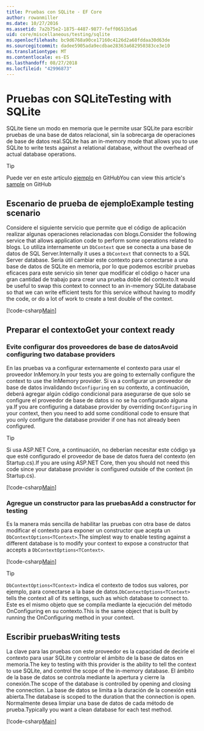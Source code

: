 ```yaml
---
title: Pruebas con SQLite - EF Core
author: rowanmiller
ms.date: 10/27/2016
ms.assetid: 7a2b75e2-1875-4487-9877-feff0651b5a6
uid: core/miscellaneous/testing/sqlite
ms.openlocfilehash: bc9d6768a90ce17160c4126d2a68fddaa30d63de
ms.sourcegitcommit: dadee5905ada9ecdbae28363a682950383ce3e10
ms.translationtype: MT
ms.contentlocale: es-ES
ms.lasthandoff: 08/27/2018
ms.locfileid: "42996873"
---
```

# <a name="testing-with-sqlite"></a><span data-ttu-id="379b7-102">Pruebas con SQLite</span><span class="sxs-lookup"><span data-stu-id="379b7-102">Testing with SQLite</span></span>

<span data-ttu-id="379b7-103">SQLite tiene un modo en memoria que le permite usar SQLite para escribir pruebas de una base de datos relacional, sin la sobrecarga de operaciones de base de datos real.</span><span class="sxs-lookup"><span data-stu-id="379b7-103">SQLite has an in-memory mode that allows you to use SQLite to write tests against a relational database, without the overhead of actual database operations.</span></span>

> [!TIP]  
> <span data-ttu-id="379b7-104">Puede ver en este artículo [ejemplo](https://github.com/aspnet/EntityFramework.Docs/tree/master/samples/core/Miscellaneous/Testing) en GitHub</span><span class="sxs-lookup"><span data-stu-id="379b7-104">You can view this article's [sample](https://github.com/aspnet/EntityFramework.Docs/tree/master/samples/core/Miscellaneous/Testing) on GitHub</span></span>

## <a name="example-testing-scenario"></a><span data-ttu-id="379b7-105">Escenario de prueba de ejemplo</span><span class="sxs-lookup"><span data-stu-id="379b7-105">Example testing scenario</span></span>

<span data-ttu-id="379b7-106">Considere el siguiente servicio que permite que el código de aplicación realizar algunas operaciones relacionadas con blogs.</span><span class="sxs-lookup"><span data-stu-id="379b7-106">Consider the following service that allows application code to perform some operations related to blogs.</span></span> <span data-ttu-id="379b7-107">Lo utiliza internamente un `DbContext` que se conecta a una base de datos de SQL Server.</span><span class="sxs-lookup"><span data-stu-id="379b7-107">Internally it uses a `DbContext` that connects to a SQL Server database.</span></span> <span data-ttu-id="379b7-108">Sería útil cambiar este contexto para conectarse a una base de datos de SQLite en memoria, por lo que podemos escribir pruebas eficaces para este servicio sin tener que modificar el código o hacer una gran cantidad de trabajo para crear una prueba doble del contexto.</span><span class="sxs-lookup"><span data-stu-id="379b7-108">It would be useful to swap this context to connect to an in-memory SQLite database so that we can write efficient tests for this service without having to modify the code, or do a lot of work to create a test double of the context.</span></span>

[!code-csharp[Main](../../../../samples/core/Miscellaneous/Testing/BusinessLogic/BlogService.cs)]

## <a name="get-your-context-ready"></a><span data-ttu-id="379b7-109">Preparar el contexto</span><span class="sxs-lookup"><span data-stu-id="379b7-109">Get your context ready</span></span>

### <a name="avoid-configuring-two-database-providers"></a><span data-ttu-id="379b7-110">Evite configurar dos proveedores de base de datos</span><span class="sxs-lookup"><span data-stu-id="379b7-110">Avoid configuring two database providers</span></span>

<span data-ttu-id="379b7-111">En las pruebas va a configurar externamente el contexto para usar el proveedor InMemory.</span><span class="sxs-lookup"><span data-stu-id="379b7-111">In your tests you are going to externally configure the context to use the InMemory provider.</span></span> <span data-ttu-id="379b7-112">Si va a configurar un proveedor de base de datos invalidando `OnConfiguring` en su contexto, a continuación, deberá agregar algún código condicional para asegurarse de que solo se configure el proveedor de base de datos si no se ha configurado alguna ya.</span><span class="sxs-lookup"><span data-stu-id="379b7-112">If you are configuring a database provider by overriding `OnConfiguring` in your context, then you need to add some conditional code to ensure that you only configure the database provider if one has not already been configured.</span></span>

> [!TIP]  
> <span data-ttu-id="379b7-113">Si usa ASP.NET Core, a continuación, no deberían necesitar este código ya que esté configurado el proveedor de base de datos fuera del contexto (en Startup.cs).</span><span class="sxs-lookup"><span data-stu-id="379b7-113">If you are using ASP.NET Core, then you should not need this code since your database provider is configured outside of the context (in Startup.cs).</span></span>

[!code-csharp[Main](../../../../samples/core/Miscellaneous/Testing/BusinessLogic/BloggingContext.cs#OnConfiguring)]

### <a name="add-a-constructor-for-testing"></a><span data-ttu-id="379b7-114">Agregue un constructor para las pruebas</span><span class="sxs-lookup"><span data-stu-id="379b7-114">Add a constructor for testing</span></span>

<span data-ttu-id="379b7-115">Es la manera más sencilla de habilitar las pruebas con otra base de datos modificar el contexto para exponer un constructor que acepta un `DbContextOptions<TContext>`.</span><span class="sxs-lookup"><span data-stu-id="379b7-115">The simplest way to enable testing against a different database is to modify your context to expose a constructor that accepts a `DbContextOptions<TContext>`.</span></span>

[!code-csharp[Main](../../../../samples/core/Miscellaneous/Testing/BusinessLogic/BloggingContext.cs#Constructors)]

> [!TIP]  
> <span data-ttu-id="379b7-116">`DbContextOptions<TContext>` indica el contexto de todos sus valores, por ejemplo, para conectarse a la base de datos.</span><span class="sxs-lookup"><span data-stu-id="379b7-116">`DbContextOptions<TContext>` tells the context all of its settings, such as which database to connect to.</span></span> <span data-ttu-id="379b7-117">Este es el mismo objeto que se compila mediante la ejecución del método OnConfiguring en su contexto.</span><span class="sxs-lookup"><span data-stu-id="379b7-117">This is the same object that is built by running the OnConfiguring method in your context.</span></span>

## <a name="writing-tests"></a><span data-ttu-id="379b7-118">Escribir pruebas</span><span class="sxs-lookup"><span data-stu-id="379b7-118">Writing tests</span></span>

<span data-ttu-id="379b7-119">La clave para las pruebas con este proveedor es la capacidad de decirle el contexto para usar SQLite y controlar el ámbito de la base de datos en memoria.</span><span class="sxs-lookup"><span data-stu-id="379b7-119">The key to testing with this provider is the ability to tell the context to use SQLite, and control the scope of the in-memory database.</span></span> <span data-ttu-id="379b7-120">El ámbito de la base de datos se controla mediante la apertura y cierre la conexión.</span><span class="sxs-lookup"><span data-stu-id="379b7-120">The scope of the database is controlled by opening and closing the connection.</span></span> <span data-ttu-id="379b7-121">La base de datos se limita a la duración de la conexión está abierta.</span><span class="sxs-lookup"><span data-stu-id="379b7-121">The database is scoped to the duration that the connection is open.</span></span> <span data-ttu-id="379b7-122">Normalmente desea limpiar una base de datos de cada método de prueba.</span><span class="sxs-lookup"><span data-stu-id="379b7-122">Typically you want a clean database for each test method.</span></span>

[!code-csharp[Main](../../../../samples/core/Miscellaneous/Testing/TestProject/SQLite/BlogServiceTests.cs)]
